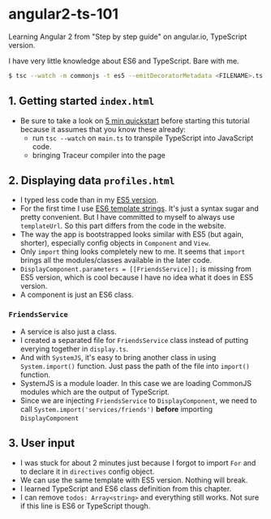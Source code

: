 # angular2-ts-101

Learning Angular 2 from "Step by step guide" on angular.io, TypeScript version.

I have very little knowledge about ES6 and TypeScript. Bare with me.

```sh
$ tsc --watch -m commonjs -t es5 --emitDecoratorMetadata <FILENAME>.ts
```

## 1. Getting started `index.html`

- Be sure to take a look on [5 min quickstart](https://angular.io/docs/js/latest/quickstart.html) before starting this tutorial because it assumes that you know these already:
	- run `tsc --watch` on `main.ts` to transpile TypeScript into JavaScript code.
	- bringing Traceur compiler into the page

## 2. Displaying data `profiles.html`

- I typed less code than in my [ES5 version](https://github.com/armno/angular2-es5-101).
- For the first time I use [ES6 template strings](https://github.com/lukehoban/es6features#template-strings). It's just a syntax sugar and pretty convenient. But I have committed to myself to always use `templateUrl`. So this part differs from the code in the website.
- The way the app is bootstrapped looks similar with ES5 (but again, shorter), especially config objects in `Component` and `View`.
- Only `import` thing looks completely new to me. It seems that `import` brings all the modules/classes available in the later code.
- `DisplayComponent.parameters = [[FriendsService]];` is missing from ES5 version, which is cool because I have no idea what it does in ES5 version.
- A component is just an ES6 class.

### `FriendsService`

- A service is also just a class.
- I created a separated file for `FriendsService` class instead of putting everying together in `display.ts`.
- And with `SystemJS`, it's easy to bring another class in using `System.import()` function. Just pass the path of the file into `import()` function.
- SystemJS is a module loader. In this case we are loading CommonJS modules which are the output of TypeScript.
- Since we are injecting `FriendsService` to `DisplayComponent`, we need to call `System.import('services/friends')` **before** importing `DisplayComponent`

## 3. User input

- I was stuck for about 2 minutes just because I forgot to import `For` and to declare it in `directives` config object.
- We can use the same template with ES5 version. Nothing will break.
- I learned TypeScript and ES6 class definition from this chapter.
- I can remove `todos: Array<string>` and everything still works. Not sure if this line is ES6 or TypeScript though.
